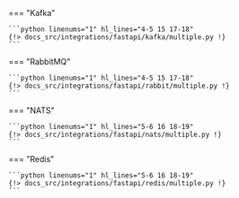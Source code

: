 === "Kafka"

    ```python linenums="1" hl_lines="4-5 15 17-18"
    {!> docs_src/integrations/fastapi/kafka/multiple.py !}
    ```

=== "RabbitMQ"

    ```python linenums="1" hl_lines="4-5 15 17-18"
    {!> docs_src/integrations/fastapi/rabbit/multiple.py !}
    ```

=== "NATS"

    ```python linenums="1" hl_lines="5-6 16 18-19"
    {!> docs_src/integrations/fastapi/nats/multiple.py !}
    ```

=== "Redis"

    ```python linenums="1" hl_lines="5-6 16 18-19"
    {!> docs_src/integrations/fastapi/redis/multiple.py !}
    ```
